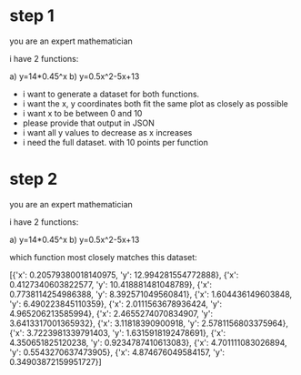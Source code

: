 
step 1
====
you are an expert mathematician

i have 2 functions:

a) y=14*0.45^x
b) y=0.5x^2-5x+13

- i want to generate a dataset for both functions. 
- i want the x, y coordinates both fit the same plot as closely as possible
- i want x to be between 0 and 10
- please provide that output in JSON
- i want all y values to decrease as x increases
- i need the full dataset. with 10 points per function

step 2
====
you are an expert mathematician

i have 2 functions:

a) y=14*0.45^x
b) y=0.5x^2-5x+13

which function most closely matches this dataset:

[{'x': 0.20579380018140975, 'y': 12.994281554772888},
 {'x': 0.4127340603822577, 'y': 10.418881481048789},
 {'x': 0.7738114254986388, 'y': 8.392571049560841},
 {'x': 1.604436149603848, 'y': 6.490223845110359},
 {'x': 2.0111563678936424, 'y': 4.965206213585994},
 {'x': 2.4655274070834907, 'y': 3.6413317001365932},
 {'x': 3.11818390900918, 'y': 2.5781156803375964},
 {'x': 3.7223981339791403, 'y': 1.6315918192478691},
 {'x': 4.350651825120238, 'y': 0.9234787410613083},
 {'x': 4.701111083026894, 'y': 0.5543270637473905},
 {'x': 4.874676049584157, 'y': 0.34903872159951727}]